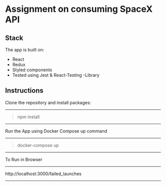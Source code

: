 # Assignment on consuming SpaceX API

## Stack

The app is built on:
* React
* Redux
* Styled components
* Tested using Jest & React-Testing -Library

## Instructions

Clone the repository and install packages:
*************
> npm install
*************

Run the App using Docker Compose up command
*******************
> docker-compose up
*******************

To Run in Browser
****************
http://localhost:3000/failed_launches
****************